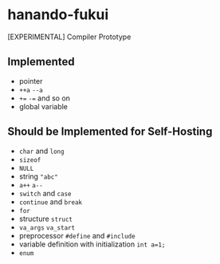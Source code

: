 # hanando-fukui
[EXPERIMENTAL] Compiler Prototype

## Implemented
* pointer
* `++a` `--a`
* `+=` `-=` and so on
* global variable

## Should be Implemented for Self-Hosting
* `char` and `long`
* `sizeof`
* `NULL`
* string `"abc"`
* `a++` `a--`
* `switch` and `case`
* `continue` and `break`
* `for`
* structure `struct`
* `va_args` `va_start`
* preprocessor `#define` and `#include`
* variable definition with initialization `int a=1;`
* `enum`
